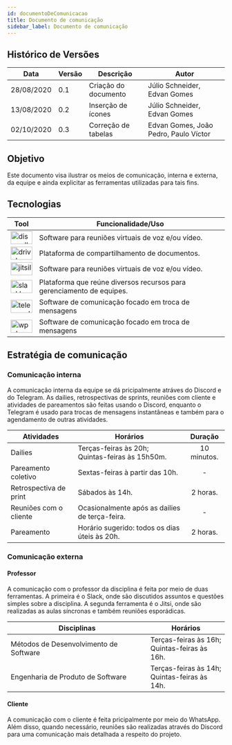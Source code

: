 ```yaml
---
id: documentoDeComunicacao
title: Documento de comunicação
sidebar_label: Documento de comunicação
---
```


## Histórico de Versões

| Data | Versão | Descrição | Autor |
|--------|-----------|---------------|---------|
| 28/08/2020 | 0.1 | Criação do documento | Júlio Schneider, Edvan Gomes | 
| 13/08/2020 | 0.2 | Inserção de ícones | Júlio Schneider, Edvan Gomes | 
|02/10/2020 | 0.3 | Correção de tabelas | Edvan Gomes, João Pedro, Paulo Víctor |

## Objetivo

Este documento visa  ilustrar os meios de comunicação, interna e externa, da equipe e ainda explicitar as ferramentas utilizadas para tais fins.

## Tecnologias
  
| Tool | Funcionalidade/Uso |
| ------ | ------ |
| <img src="https://raw.githubusercontent.com/fga-eps-mds/2020.1-Conecta-Ensina-Wiki/master/website/static/img/icons/discord.svg" alt="discordIcon" width="50" height="30" /> | Software para reuniões virtuais de voz e/ou vídeo. |
| <img src="https://raw.githubusercontent.com/fga-eps-mds/2020.1-Conecta-Ensina-Wiki/master/website/static/img/icons/googledrive.svg" alt="driveIcon" width="50" height="30" /> | Plataforma de compartilhamento de documentos. |
| <img src="https://raw.githubusercontent.com/fga-eps-mds/2020.1-Conecta-Ensina-Wiki/master/website/static/img/icons/jitsi.svg" alt="jitsiIcon" width="50" height="30" /> | Software para reuniões virtuais de voz e/ou vídeo. |
| <img src="https://raw.githubusercontent.com/fga-eps-mds/2020.1-Conecta-Ensina-Wiki/master/website/static/img/icons/slack.svg" alt="slackIcon" width="50" height="30" /> | Plataforma que reúne diversos recursos para gerenciamento de equipes. |
| <img src="https://raw.githubusercontent.com/fga-eps-mds/2020.1-Conecta-Ensina-Wiki/master/website/static/img/icons/telegram.svg" alt="telegramIcon" width="50" height="30" /> | Software de comunicação focado em troca de mensagens |
| <img src="https://raw.githubusercontent.com/fga-eps-mds/2020.1-Conecta-Ensina-Wiki/master/website/static/img/icons/whatsapp.svg" alt="wppIcon" width="50" height="30" /> | Software de comunicação focado em troca de mensagens |

## Estratégia de comunicação
### Comunicação interna
        
A comunicação interna da equipe se dá pricipalmente atráves do Discord e do Telegram. As dailies, retrospectivas de sprints, reuniões com cliente e atividades de pareamentos são feitas usando o Discord, enquanto o Telegram é usado para trocas de mensagens instantâneas e também para o agendamento de outras atividades.

| Atividades | Horários | Duração |
| ------ | ------ | :-----: |
| Dailies | Terças-feiras às 20h; <br> Quintas-feiras às 15h50m. | 10 minutos. |
| Pareamento coletivo | Sextas-feiras à partir das 10h. | - |
| Retrospectiva de print | Sábados às 14h. | 2 horas. |
| Reuniões com o cliente | Ocasionalmente após as dailies de terça-feira. | - |
| Pareamento | Horário sugerido: todos os dias úteis às 20h. | 2 horas. |

### Comunicação externa
#### Professor

A comunicação com o professor da disciplina é feita por meio de duas ferramentas. A primeira é o Slack, onde são discutidos assuntos e questões simples sobre a disciplina. A segunda ferramenta é o Jitsi, onde são realizadas as aulas síncronas e também reuniões esporádicas.
  
| Disciplinas | Horários |
| ------ | ------ |
| Métodos de Desenvolvimento de Software | Terças-feiras às 16h; <br> Quintas-feiras às 16h.
| Engenharia de Produto de Software | Terças-feiras às 14h; <br> Quintas-feiras às 14h. |

#### Cliente

  A comunicação com o cliente é feita pricipalmente por meio do WhatsApp. Além disso, quando necessário, reuniões são realizadas através do Discord para uma comunicação mais detalhada a respeito do projeto.
